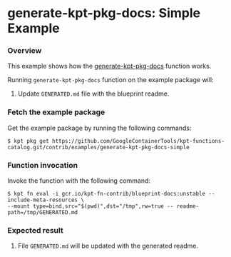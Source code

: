 # generate-kpt-pkg-docs: Simple Example

### Overview

This example shows how the [generate-kpt-pkg-docs] function works.

Running `generate-kpt-pkg-docs` function on the example package will:

1. Update `GENERATED.md` file with the blueprint readme.

### Fetch the example package

Get the example package by running the following commands:

```shell
$ kpt pkg get https://github.com/GoogleContainerTools/kpt-functions-catalog.git/contrib/examples/generate-kpt-pkg-docs-simple
```

### Function invocation

Invoke the function with the following command:

```shell
$ kpt fn eval -i gcr.io/kpt-fn-contrib/blueprint-docs:unstable --include-meta-resources \
--mount type=bind,src="$(pwd)",dst="/tmp",rw=true -- readme-path=/tmp/GENERATED.md
```

### Expected result

1. File `GENERATED.md` will be updated with the generated readme.

[generate-kpt-pkg-docs]: https://catalog.kpt.dev/generate-kpt-pkg-docs/v0.1
